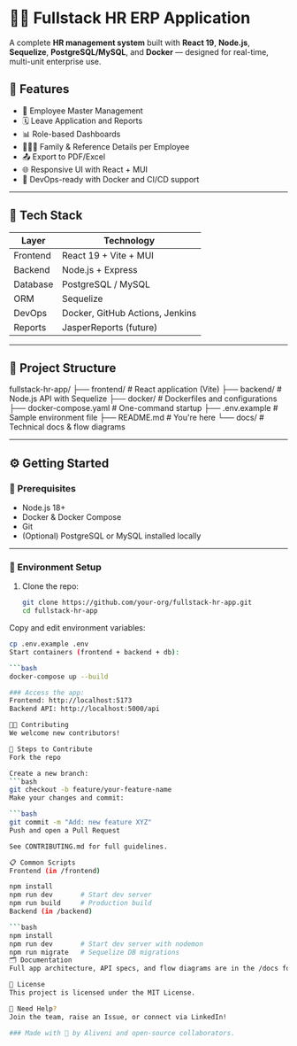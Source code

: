 # 🧑‍💼 Fullstack HR ERP Application

A complete **HR management system** built with **React 19**, **Node.js**, **Sequelize**, **PostgreSQL/MySQL**, and **Docker** — designed for real-time, multi-unit enterprise use.

## 🚀 Features

- 🧾 Employee Master Management  
- 🗓️ Leave Application and Reports  
- 📊 Role-based Dashboards  
- 👨‍👩‍👧 Family & Reference Details per Employee  
- 📤 Export to PDF/Excel  
- 🌐 Responsive UI with React + MUI  
- 🐳 DevOps-ready with Docker and CI/CD support  

---

## 🧰 Tech Stack

| Layer         | Technology                      |
|---------------|----------------------------------|
| Frontend      | React 19 + Vite + MUI           |
| Backend       | Node.js + Express               |
| Database      | PostgreSQL / MySQL              |
| ORM           | Sequelize                       |
| DevOps        | Docker, GitHub Actions, Jenkins |
| Reports       | JasperReports (future)          |

---

## 📂 Project Structure

fullstack-hr-app/
├── frontend/ # React application (Vite)
├── backend/ # Node.js API with Sequelize
├── docker/ # Dockerfiles and configurations
├── docker-compose.yaml # One-command startup
├── .env.example # Sample environment file
├── README.md # You're here
└── docs/ # Technical docs & flow diagrams

---

## ⚙️ Getting Started

### 🔧 Prerequisites

- Node.js 18+
- Docker & Docker Compose
- Git
- (Optional) PostgreSQL or MySQL installed locally

---

### 🚨 Environment Setup

1. Clone the repo:
   ```bash
   git clone https://github.com/your-org/fullstack-hr-app.git
   cd fullstack-hr-app

Copy and edit environment variables:
```bash
cp .env.example .env
Start containers (frontend + backend + db):

```bash
docker-compose up --build

### Access the app:
Frontend: http://localhost:5173
Backend API: http://localhost:5000/api

🧑‍💻 Contributing
We welcome new contributors!

👣 Steps to Contribute
Fork the repo

Create a new branch:
```bash
git checkout -b feature/your-feature-name
Make your changes and commit:

```bash
git commit -m "Add: new feature XYZ"
Push and open a Pull Request

See CONTRIBUTING.md for full guidelines.

📋 Common Scripts
Frontend (in /frontend)

npm install
npm run dev       # Start dev server
npm run build     # Production build
Backend (in /backend)

```bash
npm install
npm run dev       # Start dev server with nodemon
npm run migrate   # Sequelize DB migrations
🗂️ Documentation
Full app architecture, API specs, and flow diagrams are in the /docs folder.

📜 License
This project is licensed under the MIT License.

🙋 Need Help?
Join the team, raise an Issue, or connect via LinkedIn!

### Made with 💙 by Aliveni and open-source collaborators.

